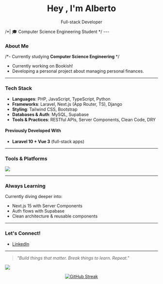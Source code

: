 <h1 align="center">Hey , I'm Alberto</h1>
<p align="center">
  Full-stack Developer 
</p>
/*| 🎓 Computer Science Engineering Student */
---

### About Me

/*- Currently studying **Computer Science Engineering** */
- Currently working on Bookish!
- Developing a personal project about managing personal finances.

---

### Tech Stack

- **Languages**: PHP, JavaScript, TypeScript, Python
- **Frameworks**: Laravel, Next.js (App Router, TS), Django
- **Styling**: Tailwind CSS, Bootstrap
- **Databases & Auth**: MySQL, Supabase
- **Tools & Practices**: RESTful APIs, Server Components, Clean Code, DRY

#### Previously Developed With
- **Laravel 10 + Vue 3** (full-stack apps)

---

###  Tools & Platforms

<p>
  <img src="https://skillicons.dev/icons?i=php,laravel,nextjs,ts,js,vue,py,tailwind,bootstrap,mysql,supabase,vscode,git" />
</p>

---

### Always Learning 

Currently diving deeper into:
- Next.js 15 with Server Components
- Auth flows with Supabase
- Clean architecture & reusable components

---

### Let's Connect!

- [LinkedIn](https://www.linkedin.com/in/alberto-pascual-pina-92a2ba286/)

---

> *"Build things that matter. Break things to learn. Repeat."* 



![](http://github-profile-summary-cards.vercel.app/api/cards/profile-details?username=albertopp44&theme=aura_dark)
<p align="center">
<a href="https://git.io/streak-stats"><img src="https://github-readme-streak-stats-eight.vercel.app/?user=albertopp44&theme=" alt="GitHub Streak" /></a>
<!--   <img src="https://github-readme-stats.vercel.app/api?username=albertopp44&show_icons=true&theme=radical" alt="Alberto's GitHub Stats" /> -->
</p>
